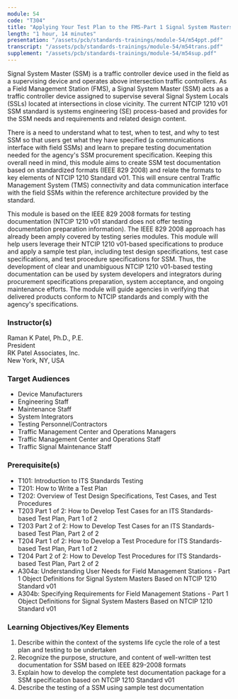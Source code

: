 ```yaml
---
module: 54
code: "T304"
title: "Applying Your Test Plan to the FMS-Part 1 Signal System Masters Based on NTCIP 1210 Standard v01"
length: "1 hour, 14 minutes"
presentation: "/assets/pcb/standards-trainings/module-54/m54ppt.pdf"
transcript: "/assets/pcb/standards-trainings/module-54/m54trans.pdf"
supplement: "/assets/pcb/standards-trainings/module-54/m54sup.pdf"
---
```

Signal System Master (SSM) is a traffic controller device used in the field as a supervising device and operates above intersection traffic controllers. As a Field Management Station (FMS), a Signal System Master (SSM) acts as a traffic controller device assigned to supervise several Signal System Locals (SSLs) located at intersections in close vicinity. The current NTCIP 1210 v01 SSM standard is systems engineering (SE) process-based and provides for the SSM needs and requirements and related design content.

There is a need to understand what to test, when to test, and why to test SSM so that users get what they have specified (a communications interface with field SSMs) and learn to prepare testing documentation needed for the agency's SSM procurement specification. Keeping this overall need in mind, this module aims to create SSM test documentation based on standardized formats (IEEE 829 2008) and relate the formats to key elements of NTCIP 1210 Standard v01. This will ensure central Traffic Management System (TMS) connectivity and data communication interface with the field SSMs within the reference architecture provided by the standard.

This module is based on the IEEE 829 2008 formats for testing documentation (NTCIP 1210 v01 standard does not offer testing documentation preparation information). The IEEE 829 2008 approach has already been amply covered by testing series modules. This module will help users leverage their NTCIP 1210 v01-based specifications to produce and apply a sample test plan, including test design specifications, test case specifications, and test procedure specifications for SSM. Thus, the development of clear and unambiguous NTCIP 1210 v01-based testing documentation can be used by system developers and integrators during procurement specifications preparation, system acceptance, and ongoing maintenance efforts. The module will guide agencies in verifying that delivered products conform to NTCIP standards and comply with the agency's specifications.

### Instructor(s)
Raman K Patel, Ph.D., P.E.  
President  
RK Patel Associates, Inc.  
New York, NY, USA

### Target Audiences
*   Device Manufacturers
*   Engineering Staff
*   Maintenance Staff
*   System Integrators
*   Testing Personnel/Contractors
*   Traffic Management Center and Operations Managers
*   Traffic Management Center and Operations Staff
*   Traffic Signal Maintenance Staff

### Prerequisite(s)
*   T101: Introduction to ITS Standards Testing
*   T201: How to Write a Test Plan
*   T202: Overview of Test Design Specifications, Test Cases, and Test Procedures
*   T203 Part 1 of 2: How to Develop Test Cases for an ITS Standards-based Test Plan, Part 1 of 2
*   T203 Part 2 of 2: How to Develop Test Cases for an ITS Standards-based Test Plan, Part 2 of 2
*   T204 Part 1 of 2: How to Develop a Test Procedure for ITS Standards-based Test Plan, Part 1 of 2
*   T204 Part 2 of 2: How to Develop Test Procedures for ITS Standards-based Test Plan, Part 2 of 2
*   A304a: Understanding User Needs for Field Management Stations - Part 1 Object Definitions for Signal System Masters Based on NTCIP 1210 Standard v01
*   A304b: Specifying Requirements for Field Management Stations - Part 1 Object Definitions for Signal System Masters Based on NTCIP 1210 Standard v01

### Learning Objectives/Key Elements
1.  Describe within the context of the systems life cycle the role of a test plan and testing to be undertaken
2.  Recognize the purpose, structure, and content of well-written test documentation for SSM based on IEEE 829-2008 formats
3.  Explain how to develop the complete test documentation package for a SSM specification based on NTCIP 1210 Standard v01
4.  Describe the testing of a SSM using sample test documentation
